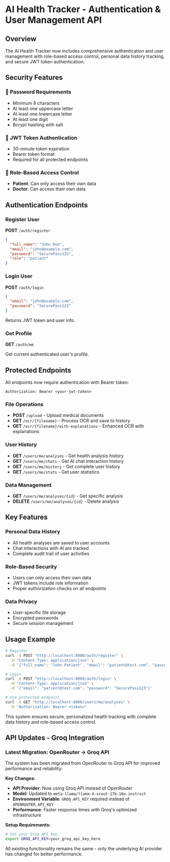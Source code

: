 # AI Health Tracker - Authentication & User Management API

## Overview
The AI Health Tracker now includes comprehensive authentication and user management with role-based access control, personal data history tracking, and secure JWT token authentication.

## Security Features

### 🔐 Password Requirements
- Minimum 8 characters
- At least one uppercase letter
- At least one lowercase letter  
- At least one digit
- Bcrypt hashing with salt

### 🎫 JWT Token Authentication
- 30-minute token expiration
- Bearer token format
- Required for all protected endpoints

### 👥 Role-Based Access Control
- **Patient**: Can only access their own data
- **Doctor**: Can access their own data

## Authentication Endpoints

### Register User
**POST** `/auth/register`

```json
{
  "full_name": "John Doe",
  "email": "john@example.com", 
  "password": "SecurePass123",
  "role": "patient"
}
```

### Login User
**POST** `/auth/login`

```json
{
  "email": "john@example.com",
  "password": "SecurePass123"
}
```

Returns JWT token and user info.

### Get Profile
**GET** `/auth/me`

Get current authenticated user's profile.

## Protected Endpoints

All endpoints now require authentication with Bearer token:
```
Authorization: Bearer <your-jwt-token>
```

### File Operations
- **POST** `/upload` - Upload medical documents
- **GET** `/ocr/{filename}` - Process OCR and save to history
- **GET** `/ocr/{filename}/with-explanations` - Enhanced OCR with explanations

### User History
- **GET** `/users/me/analyses` - Get health analysis history
- **GET** `/users/me/chats` - Get AI chat interaction history
- **GET** `/users/me/history` - Get complete user history
- **GET** `/users/me/stats` - Get user statistics

### Data Management
- **GET** `/users/me/analyses/{id}` - Get specific analysis
- **DELETE** `/users/me/analyses/{id}` - Delete analysis

## Key Features

### Personal Data History
- All health analyses are saved to user accounts
- Chat interactions with AI are tracked
- Complete audit trail of user activities

### Role-Based Security
- Users can only access their own data
- JWT tokens include role information
- Proper authorization checks on all endpoints

### Data Privacy
- User-specific file storage
- Encrypted passwords
- Secure session management

## Usage Example

```bash
# Register
curl -X POST "http://localhost:8000/auth/register" \
  -H "Content-Type: application/json" \
  -d '{"full_name": "John Patient", "email": "patient@test.com", "password": "SecurePass123", "role": "patient"}'

# Login
curl -X POST "http://localhost:8000/auth/login" \
  -H "Content-Type: application/json" \
  -d '{"email": "patient@test.com", "password": "SecurePass123"}'

# Use protected endpoint
curl -X GET "http://localhost:8000/users/me/analyses" \
  -H "Authorization: Bearer <token>"
```

This system ensures secure, personalized health tracking with complete data history and role-based access control.

## API Updates - Groq Integration

### Latest Migration: OpenRouter → Groq API

The system has been migrated from OpenRouter to Groq API for improved performance and reliability:

**Key Changes:**
- **API Provider**: Now using Groq API instead of OpenRouter
- **Model**: Updated to `meta-llama/llama-4-scout-17b-16e-instruct`
- **Environment Variable**: `GROQ_API_KEY` required instead of `OPENROUTER_API_KEY`
- **Performance**: Faster response times with Groq's optimized infrastructure

**Setup Requirements:**
```bash
# Set your Groq API key
export GROQ_API_KEY=your_groq_api_key_here
```

All existing functionality remains the same - only the underlying AI provider has changed for better performance. 